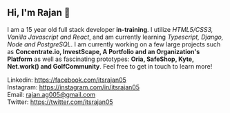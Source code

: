 ## Hi, I'm Rajan 👋

I am a 15 year old full stack developer **in-training**. I utilize _HTML5/CSS3, Vanilla Javascript and React_, and am currently learning _Typescript, Django, Node and PostgreSQL_. I am currently working on a few large projects such as __Concentrate.io, InvestScape, A Portfolio and an Organization's Platform__ as well as fascinating prototypes: __Oria, SafeShop, Kyte, Net.work() and GolfCommunity__. Feel free to get in touch to learn more! 

Linkedin: https://facebook.com/itsrajan05 <br>
Instagram: https://instagram.com/in/itsrajan05<br>
Email: rajan.ag005@gmail.com<br>
Twitter: https://twitter.com/itsrajan05<br>

